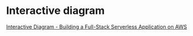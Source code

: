 # Interactive diagram

[Interactive Diagram - Building a Full-Stack Serverless Application on AWS](https://interactive.linuxacademy.com/diagrams/ServerlessApplicationonAWS.html)
